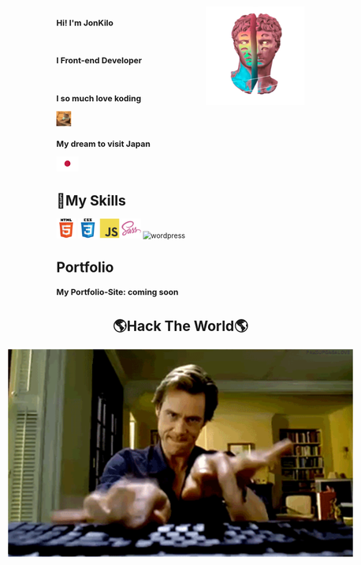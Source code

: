<img src="аа.png" weidth="100px" height="200px" align="right">


<h3>Hi! I'm JonKilo</h3><br>
<h3>I Front-end Developer</h3><br>
<h3>I so much love koding</h3><img src="cat-typing.gif" weidth="30px" height="30px">
<br>
<h3>My dream to visit Japan</h3><img src="japan.gif" weidth="30px" height="30px">

<br>

<h1>💼My Skills</h1>

<p align="left">
<img src="https://raw.githubusercontent.com/devicons/devicon/master/icons/html5/html5-original-wordmark.svg" alt="html5" width="40" height="40"/>
<img src="https://raw.githubusercontent.com/devicons/devicon/master/icons/css3/css3-original-wordmark.svg" alt="css3" width="40" height="40"/>

<img src="https://raw.githubusercontent.com/devicons/devicon/master/icons/javascript/javascript-original.svg" alt="javascript" width="40" height="40"/>
<img src="https://raw.githubusercontent.com/devicons/devicon/master/icons/sass/sass-original.svg" alt="sass" width="40" height="40"/>
<img src="https://upload.wikimedia.org/wikipedia/commons/thumb/9/98/WordPress_blue_logo.svg/1024px-WordPress_blue_logo.svg.png" alt="wordpress" width="40" height="40"/>
</p>

<h1>Portfolio</h1>
<h3>My Portfolio-Site: coming soon</h3>

<h1></h1>
<h1 align="center">🌎Hack The World🌎</h1>
<img src="hackworld.gif" style="
position: absolute;    
left: 50%;
transform: translate(-50%);" width="700px" />




